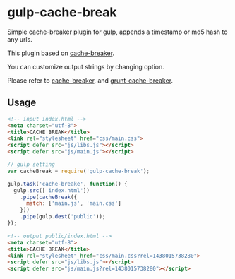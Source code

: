 # gulp-cache-break

Simple cache-breaker plugin for gulp, appends a timestamp or md5 hash to any urls.  

This plugin based on [cache-breaker](https://github.com/shakyShane/cache-breaker).  

You can customize output strings by changing option.

Please refer to [cache-breaker](https://github.com/shakyShane/cache-breaker), and [grunt-cache-breaker](https://github.com/shakyShane/grunt-cache-breaker).  

## Usage

```html
<!-- input index.html -->
<meta charset="utf-8">
<title>CACHE BREAK</title>
<link rel="stylesheet" href="css/main.css">
<script defer src="js/libs.js"></script>
<script defer src="js/main.js"></script>
```

```js
// gulp setting
var cacheBreak = require('gulp-cache-break');

gulp.task('cache-breake', function() {
  gulp.src(['index.html'])
    .pipe(cacheBreak({
      match: ['main.js', 'main.css']
    }))
    .pipe(gulp.dest('public'));
});
```

```html
<!-- output public/index.html -->
<meta charset="utf-8">
<title>CACHE BREAK</title>
<link rel="stylesheet" href="css/main.css?rel=1438015738280">
<script defer src="js/libs.js"></script>
<script defer src="js/main.js?rel=1438015738280"></script>
```